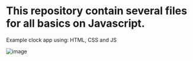 # This repository contain several files for all basics on Javascript.

Example clock app using: HTML, CSS and JS

![image](https://user-images.githubusercontent.com/89478789/229646422-df2991b1-f941-4119-b807-7382d9c92773.png)
